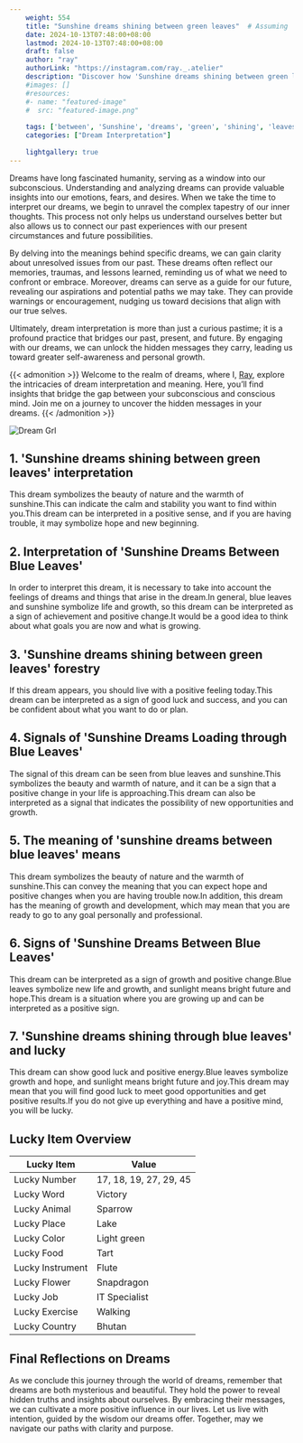 ```yaml
---
    weight: 554
    title: "Sunshine dreams shining between green leaves"  # Assuming 'title' column exists
    date: 2024-10-13T07:48:00+08:00
    lastmod: 2024-10-13T07:48:00+08:00
    draft: false
    author: "ray"
    authorLink: "https://instagram.com/ray._.atelier"
    description: "Discover how 'Sunshine dreams shining between green leaves' can interpret your future and uncover its significant meanings in your life."
    #images: []
    #resources:
    #- name: "featured-image"
    #  src: "featured-image.png"
    
    tags: ['between', 'Sunshine', 'dreams', 'green', 'shining', 'leaves']
    categories: ["Dream Interpretation"]
    
    lightgallery: true
---
```

    
Dreams have long fascinated humanity, serving as a window into our subconscious. Understanding and analyzing dreams can provide valuable insights into our emotions, fears, and desires. When we take the time to interpret our dreams, we begin to unravel the complex tapestry of our inner thoughts. This process not only helps us understand ourselves better but also allows us to connect our past experiences with our present circumstances and future possibilities.

By delving into the meanings behind specific dreams, we can gain clarity about unresolved issues from our past. These dreams often reflect our memories, traumas, and lessons learned, reminding us of what we need to confront or embrace. Moreover, dreams can serve as a guide for our future, revealing our aspirations and potential paths we may take. They can provide warnings or encouragement, nudging us toward decisions that align with our true selves.

Ultimately, dream interpretation is more than just a curious pastime; it is a profound practice that bridges our past, present, and future. By engaging with our dreams, we can unlock the hidden messages they carry, leading us toward greater self-awareness and personal growth.

{{< admonition >}}
Welcome to the realm of dreams, where I, [Ray](https://instagram.com/ray._.atelier), explore the intricacies of dream interpretation and meaning. Here, you’ll find insights that bridge the gap between your subconscious and conscious mind. Join me on a journey to uncover the hidden messages in your dreams.
{{< /admonition >}}

![Dream Grl](https://cdn.pixabay.com/photo/2017/11/02/03/35/gothic-2910057_1280.jpg "Dream Grl")

## 1. 'Sunshine dreams shining between green leaves' interpretation
This dream symbolizes the beauty of nature and the warmth of sunshine.This can indicate the calm and stability you want to find within you.This dream can be interpreted in a positive sense, and if you are having trouble, it may symbolize hope and new beginning.

## 2. Interpretation of 'Sunshine Dreams Between Blue Leaves'
In order to interpret this dream, it is necessary to take into account the feelings of dreams and things that arise in the dream.In general, blue leaves and sunshine symbolize life and growth, so this dream can be interpreted as a sign of achievement and positive change.It would be a good idea to think about what goals you are now and what is growing.

## 3. 'Sunshine dreams shining between green leaves' forestry
If this dream appears, you should live with a positive feeling today.This dream can be interpreted as a sign of good luck and success, and you can be confident about what you want to do or plan.

## 4. Signals of 'Sunshine Dreams Loading through Blue Leaves'
The signal of this dream can be seen from blue leaves and sunshine.This symbolizes the beauty and warmth of nature, and it can be a sign that a positive change in your life is approaching.This dream can also be interpreted as a signal that indicates the possibility of new opportunities and growth.

## 5. The meaning of 'sunshine dreams between blue leaves' means
This dream symbolizes the beauty of nature and the warmth of sunshine.This can convey the meaning that you can expect hope and positive changes when you are having trouble now.In addition, this dream has the meaning of growth and development, which may mean that you are ready to go to any goal personally and professional.

## 6. Signs of 'Sunshine Dreams Between Blue Leaves'
This dream can be interpreted as a sign of growth and positive change.Blue leaves symbolize new life and growth, and sunlight means bright future and hope.This dream is a situation where you are growing up and can be interpreted as a positive sign.

## 7. 'Sunshine dreams shining through blue leaves' and lucky
This dream can show good luck and positive energy.Blue leaves symbolize growth and hope, and sunlight means bright future and joy.This dream may mean that you will find good luck to meet good opportunities and get positive results.If you do not give up everything and have a positive mind, you will be lucky.

## Lucky Item Overview
| Lucky Item          | Value              |
|---------------|--------------------|
| Lucky Number        | 17, 18, 19, 27, 29, 45  |
| Lucky Word          | Victory |
| Lucky Animal        | Sparrow |
| Lucky Place         | Lake     |
| Lucky Color         | Light green     |
| Lucky Food          | Tart      |
| Lucky Instrument    | Flute |
| Lucky Flower        | Snapdragon    |
| Lucky Job           | IT Specialist       |
| Lucky Exercise      | Walking  |
| Lucky Country       | Bhutan    |


##  Final Reflections on Dreams

As we conclude this journey through the world of dreams, remember that dreams are both mysterious and beautiful. They hold the power to reveal hidden truths and insights about ourselves. By embracing their messages, we can cultivate a more positive influence in our lives. Let us live with intention, guided by the wisdom our dreams offer. Together, may we navigate our paths with clarity and purpose.
